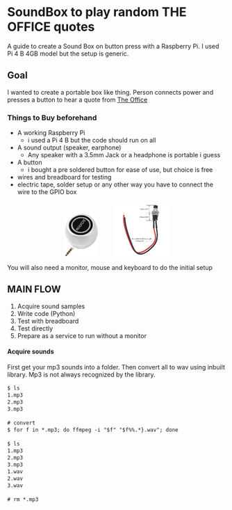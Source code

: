 # SoundBox to play random THE OFFICE quotes
A guide to create a Sound Box on button press with a Raspberry Pi. I used Pi 4 B 4GB model but the setup is generic.

## Goal
I wanted to create a portable box like thing. Person connects power and presses a button to hear a quote from [The Office](https://www.imdb.com/title/tt0386676/)

### Things to Buy beforehand
- A working Raspberry Pi
    - i used a Pi 4 B but the code should run on all
- A sound output (speaker, earphone)
    - Any speaker with a 3.5mm Jack or a headphone is portable i guess
- A button
    - i bought a pre soldered button for  ease of use, but choice is free
- wires and breadboard for testing
- electric tape, solder setup or any other way you have to connect the wire to the GPIO box

<p align="center">
  <img alt="Light" src="https://github.com/sutirtha1234/button-soundbox-pi4/blob/main/assets/mini_speaker_example.jpg" width="15%">
&nbsp; &nbsp; &nbsp; &nbsp;
  <img alt="Dark" src="https://github.com/sutirtha1234/button-soundbox-pi4/blob/main/assets/pre-soldered_button_example.jpg" width="25%">
</p>

You will also need a monitor, mouse and keyboard to do the initial setup

## MAIN FLOW
1) Acquire sound samples
2) Write code (Python)
3) Test with breadboard
4) Test directly
5) Prepare as a service to run without a monitor

#### Acquire sounds

First get your mp3 sounds into a folder. 
Then convert all to wav using inbuilt library. Mp3 is not always recognized by the library.
```
$ ls
1.mp3
2.mp3
3.mp3

# convert 
$ for f in *.mp3; do ffmpeg -i "$f" "$f%%.*}.wav"; done

$ ls
1.mp3
2.mp3
3.mp3
1.wav
2.wav
3.wav

# rm *.mp3
```

